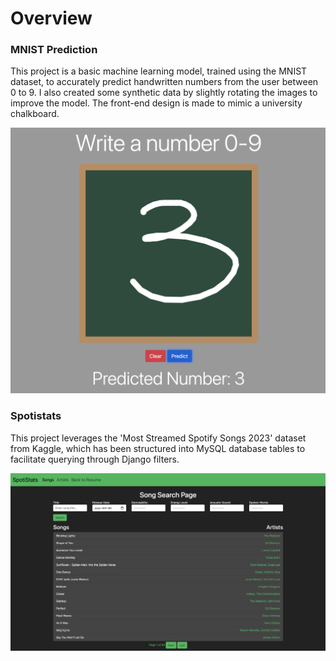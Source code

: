 # Overview

### MNIST Prediction
This project is a basic machine learning model, trained using the MNIST dataset, to accurately predict handwritten numbers from the user between 0 to 9. I also created some synthetic data by slightly rotating the images to improve the model. The front-end design is made to mimic a university chalkboard.

![MNIST IMG](md-images/mnist-prediction.png)

### Spotistats
This project leverages the 'Most Streamed Spotify Songs 2023' dataset from Kaggle, which has been structured into MySQL database tables to facilitate querying through Django filters.

![SPOTISTATS IMG](md-images/spotistats.png)
